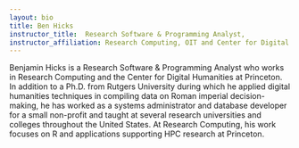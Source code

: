```yaml
---
layout: bio
title: Ben Hicks
instructor_title:  Research Software & Programming Analyst,
instructor_affiliation: Research Computing, OIT and Center for Digital Humanities
---
```




Benjamin Hicks is a Research Software & Programming Analyst who works in
Research Computing and the Center for Digital Humanities at Princeton. In
addition to a Ph.D. from Rutgers University during which he applied digital
humanities techniques in compiling data on Roman imperial decision-making,
he has worked as a systems administrator and database developer for a small
non-profit and taught at several research universities and colleges
throughout the United States. At Research Computing, his work focuses on R and
applications supporting HPC research at Princeton.
